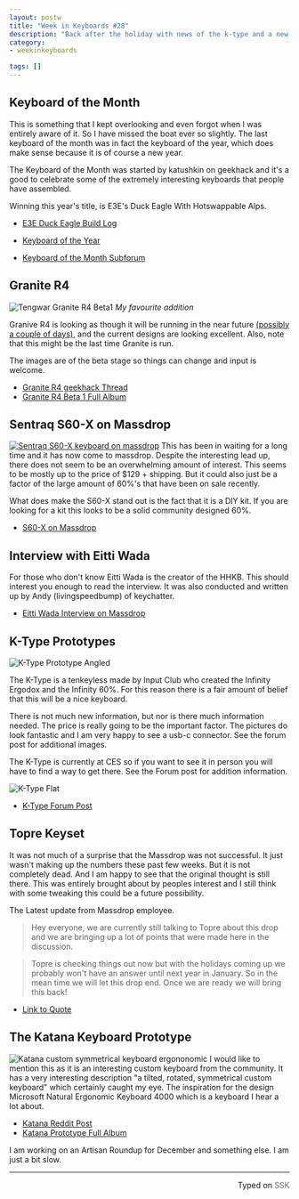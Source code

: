 ```yaml
---
layout: postw
title: "Week in Keyboards #28"
description: "Back after the holiday with news of the k-type and a new round of Granite."
category: 
- weekinkeyboards

tags: []
---
```


## Keyboard of the Month
This is something that I kept overlooking and even forgot when I was entirely aware of it. So I have missed the boat ever so slightly. The last keyboard of the month was in fact the keyboard of the year, which does make sense because it is of course a new year.  

The Keyboard of the Month was started by katushkin on geekhack and it's a good to celebrate some of the extremely interesting keyboards that people have assembled.

Winning this year's title, is E3E's Duck Eagle With Hotswappable Alps.

* [E3E Duck Eagle Build Log](https://geekhack.org/index.php?topic=77497)

* [Keyboard of the Year](https://geekhack.org/index.php?topic=72098.0)
* [Keyboard of the Month Subforum](https://geekhack.org/index.php?board=178.0)

## Granite R4 
![Tengwar Granite R4 Beta1](http://i.imgur.com/pABgTmr.png)
*My favourite addition*

Granive R4 is looking as though it will be running in the near future [(possibly a couple of days)](https://redd.it/3zl5ns), and the current designs are looking excellent. Also, note that this might be the last time Granite is run.

The images are of the beta stage so things can change and input is welcome.

* [Granite R4 geekhack Thread](https://geekhack.org/index.php?topic=78236.0)
* [Granite R4 Beta 1 Full Album](http://imgur.com/a/jpG2E)


## Sentraq S60-X on Massdrop
[![Sentraq S60-X keyboard on massdrop](http://i.imgur.com/eqxd8ZJh.jpg)](https://www.massdrop.com/buy/sentraq-60-diy-keyboard-kit?mode=guest_open)
This has been in waiting for a long time and it has now come to massdrop. Despite the interesting lead up, there does not seem to be an overwhelming amount of interest. This seems to be mostly up to the price of $129 + shipping. But it could also just be a factor of the large amount of 60%'s that have been on sale recently.

What does make the S60-X stand out is the fact that it is a DIY kit. If you are looking for a kit this looks to be a solid community designed 60%.

* [S60-X on Massdrop](https://www.massdrop.com/buy/sentraq-60-diy-keyboard-kit?mode=guest_open)

## Interview with Eitti Wada
For those who don't know Eitti Wada is the creator of the HHKB. This should interest you enough to read the interview. It was also conducted and written up by Andy (livingspeedbump) of keychatter.
 
* [Eitti Wada Interview on Massdrop](https://www.massdrop.com/article/eiiti-wada-interview?mode=guest_open)

## K-Type Prototypes
![K-Type Prototype Angled](http://i.imgur.com/sJ4Skrf.jpg)

The K-Type is a tenkeyless made by Input Club who created the Infinity Ergodox and the Infinity 60%. For this reason there is a fair amount of belief that this will be a nice keyboard.

There is not much new information, but nor is there much information needed. The price is really going to be the important factor. The pictures do look fantastic and I am very happy to see a usb-c connector. See the forum post for additional images.

The K-Type is currently at CES so if you want to see it in person you will have to find a way to get there. See the Forum post for addition information.

![K-Type Flat](http://i.imgur.com/cViirnu.jpg)

* [K-Type Forum Post](http://input.club/forums/topic/k-type/page/2/#post-1880)

## Topre Keyset
It was not much of a surprise that the Massdrop was not successful. It just wasn't making up the numbers these past few weeks. But it is not completely dead. And I am happy to see that the original thought is still there. This was entirely brought about by peoples interest and I still think with some tweaking this could be a future possibility.

The Latest update from Massdrop employee.
> Hey everyone, we are currently still talking to Topre about this drop and we are bringing up a lot of points that were made here in the discussion.

> Topre is checking things out now but with the holidays coming up we probably won't have an answer until next year in January. So in the mean time we will let this drop end. Once we are ready we will bring this back!

* [Link to Quote](https://www.massdrop.com/buy/custom-topre-keycap-set/talk/332391)

## The Katana Keyboard Prototype
![Katana custom symmetrical keyboard ergononomic](https://i.imgur.com/J47UagP.jpg)
I would like to mention this as it is an interesting custom keyboard from the community. It has a very interesting description "a tilted, rotated, symmetrical custom keyboard" which certainly caught my eye. The inspiration for the design Microsoft Natural Ergonomic Keyboard 4000 which is a keyboard I hear a lot about.



* [Katana Reddit Post](https://redd.it/3za8x2)
* [Katana Prototype Full Album](http://imgur.com/a/Wpy9j)

I am working on an Artisan Roundup for December and something else. I am just a bit slow. 	

------------------------------------------------
 <p style="text-align: right" title="Screwed">Typed on <font color="#6c6c6c">SSK</font></p>
 
